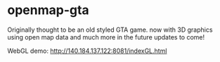 openmap-gta
===========

Originally thought to be an old styled GTA game. now with 3D graphics using open map data and much more in the future updates to come!

WebGL demo: http://140.184.137.122:8081/indexGL.html

